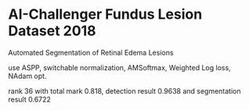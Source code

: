 # AI-Challenger Fundus Lesion Dataset 2018

Automated Segmentation of Retinal Edema Lesions

use ASPP, switchable normalization, AMSoftmax, Weighted Log loss, NAdam opt.

rank 36 with total mark	0.818,	detection result 0.9638 and segmentation result	0.6722

